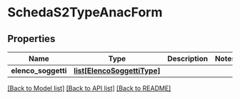# SchedaS2TypeAnacForm

## Properties
Name | Type | Description | Notes
------------ | ------------- | ------------- | -------------
**elenco_soggetti** | [**list[ElencoSoggettiType]**](ElencoSoggettiType.md) |  | 

[[Back to Model list]](../README.md#documentation-for-models) [[Back to API list]](../README.md#documentation-for-api-endpoints) [[Back to README]](../README.md)

